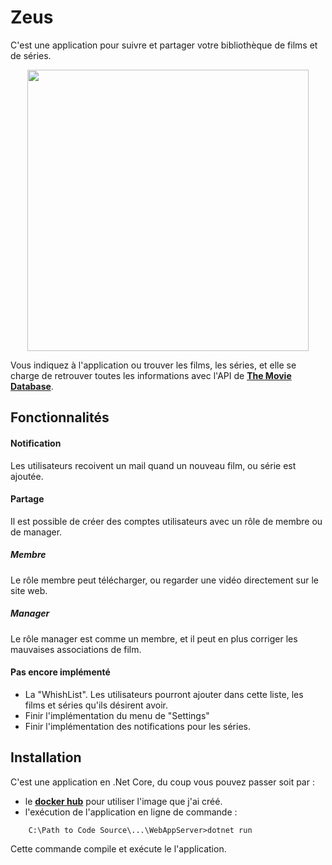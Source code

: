 # Zeus
C'est une application pour suivre et partager votre bibliothèque de films et de séries.

<p align="center"><kbd><img src="https://image.ibb.co/jWZYfK/Zeus_0.jpg" height="450"></kbd></p>

Vous indiquez à l'application ou trouver les films, les séries, et elle se charge de retrouver toutes les informations avec l'API de [**The Movie Database**](https://www.themoviedb.org/?language=fr).

## Fonctionnalités

#### Notification
Les utilisateurs recoivent un mail quand un nouveau film, ou série est ajoutée.

#### Partage

Il est possible de créer des comptes utilisateurs avec un rôle de membre ou de manager.

##### Membre
Le rôle membre peut télécharger, ou regarder une vidéo directement sur le site web.

##### Manager
Le rôle manager est comme un membre, et il peut en plus corriger les mauvaises associations de film.

#### Pas encore implémenté
- La "WhishList". Les utilisateurs pourront ajouter dans cette liste, les films et séries qu'ils désirent avoir.
- Finir l'implémentation du menu de "Settings"
- Finir l'implémentation des notifications pour les séries.

## Installation
C'est une application en .Net Core, du coup vous pouvez passer soit par :
- le [**docker hub**](https://hub.docker.com/r/anthonyryck/zeus/) pour utiliser l'image que j'ai créé.
- l'exécution de l'application en ligne de commande :
```
    C:\Path to Code Source\...\WebAppServer>dotnet run    
```
Cette commande compile et exécute le l'application.
